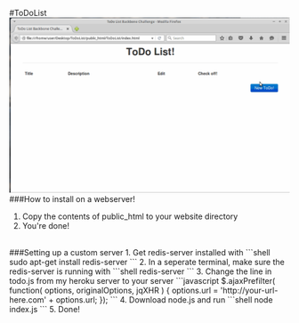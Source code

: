 #ToDoList
<img src="media/ToDo.gif" alt="demo" width="600" />
###How to install on a webserver!
1. Copy the contents of public_html to your website directory
2. You're done!

<br />
###Setting up a custom server
1. Get redis-server installed with
 ```shell
sudo apt-get install redis-server
 ```
2. In a seperate terminal, make sure the redis-server is running with
 ```shell
redis-server
 ```
3. Change the line in todo.js from my heroku server to your server
```javascript
$.ajaxPrefilter( function( options, originalOptions, jqXHR ) {
                options.url = 'http://your-url-here.com' + options.url;
    });
```
4. Download node.js and run
 ```shell
node index.js
 ```
5. Done!
